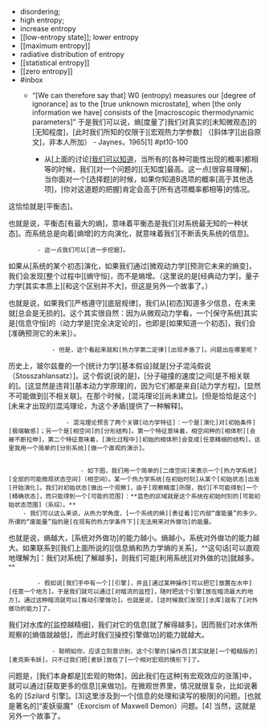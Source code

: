 - disordering; 
- high entropy; 
- increase entropy
- [[low-entropy state]]; lower entropy
- [[maximum entropy]]
- radiative distribution of entropy
- [[statistical entropy]]
- [[zero entropy]]
- #inbox
    - “[We can therefore say that] W0 (entropy) measures our [degree of ignorance] as to the [true unknown microstate], when [the only information we have] consists of the [macroscopic thermodynamic parameters]”
于是我们可以说，熵[度量了]我们对真实的[未知微观态]的[无知程度]，[此时我们所知的仅限于][宏观热力学参数] （[斜体字][出自原文]，非本人所加） - Jaynes，1965[1]   #pt10-100


        - 从[上面的讨论][我们可以知道](https://www.zhihu.com/question/20992022/answer/2253423169)，当所有的[各种可能性出现的概率]都相等的时候，我们[对一个问题的][无知度]最高。这一点[很容易理解]，当你面对一个[选择题]的时候，如果你知道B选项的概率[高于其他选项]，[你对这道题的把握]肯定会高于[所有选项概率都相等]的情况。

这恰恰就是[平衡态]。

也就是说，平衡态[有最大的熵]，意味着平衡态是我们[对系统最无知的一种状态]。而系统总是向着[熵增]的方向演化，就意味着我们[不断丢失系统的信息]。


            - 这一点我们可以[进一步挖掘]。

如果从[系统的某个初态]演化，如果我们通过[微观动力学][预测它未来的熵变]，我们会发现[整个过程中][熵守恒]，而不是熵增。（这里说的是[经典动力学]，量子力学[其实本质上][和这个区别并不大]，但这是另外一个故事了。）

也就是说，如果我们[严格遵守][底层规律]，我们从[初态]知道多少信息，在未来就[总会是无损的]。这个其实很自然：因为从微观动力学看，一个[保守系统]其实是[信息守恒]的（动力学是[完全决定论的]，也即是[如果知道一个初态]，我们会[准确预测它的未来]）。


                - 但是，这个看起来就和[热力学第二定律][出现矛盾了]。问题出在哪里呢？

历史上，玻尔兹曼的一个[统计力学][基本假设]就是[分子混沌假说（Stosszahlansatz）]。这个假说[说的是]，[分子碰撞的速度]之间[是不相关联的]。[这显然是违背][基本动力学原理]的，因为它们都是来自[动力学方程]，[显然不可能做到][不相关联]。在那个时候，[混沌理论][尚未建立]。[但是恰恰是这个][未来才出现的]混沌理论，为这个矛盾[提供了一种解释]。


                    - 混沌理论预言了两个关键[动力学特征]：一个是[演化]对[初始条件][极端敏感]；另一个是[相空间]的[分形结构]。第一个特征意味着，相空间种的[相体积][会被不断拉伸]，第二个特征意味着，[演化过程中][初始的相体积]会变成[任意精细的结构]。这里我用一个简单的[分形系统][做一个直观的演示]。


                        - 如下图，我们用一个简单的[二维空间]来表示一个[热力学系统][全部的可能微观状态空间]（相空间）。某一个热力学系统[在初始时刻]从某个[初始状态]出发[开始演化]。我们对初始状态[做出一个观察]，由于[观察精度]所限，我们[不可能得到]一个[精确状态]，而只能得到一个[可能的范围]：**蓝色的区域就是这个系统在初始时刻的[可能初始状态范围]（系综）。**
        - 我们可以这么来说，从热力学角度，[一个系统的熵][表征着]它内部“废能量”的多少。所谓的“废能量”指的是[在现有的热力学条件下][无法用来对外做功]的能量。

也就是说，熵越大，[系统对外做功]的能力越小。熵越小，系统对外做功的能力越大。如果联系到[我们上面所说的][信息熵和热力学熵的关系]，^^这句话[可以直观地理解为]：我们对系统[了解越多]，则我们可能[利用系统][对外做的功]就越多。^^


            - 假如说[我们手中有一个][引擎]，并且[通过某种操作]可以把它[放置在水中][任意一个地方]。于是我们就可以通过[对暗流的监控]，随时把这个引擎[放在暗流最大的地方]。通过这种暗流就可以[推动引擎做功]。也就是说，[这时候我们发现][水库]就有了[对外做功的能力]了。

我们对水库的[监控越精细]，我们对它的信息[就了解得越多]，因而我们对水体所观察的[熵值就越低]，而此时我们[操控引擎做功]的能力就越大。


                - 聪明如你，应该立刻意识到，这个引擎的[操作员]其实就是[一个粗糙版的][麦克斯韦妖]。只不过我们把[麦妖]放在了[一个相对宏观的情形下]了。

问题是，[我们本身都是][宏观的物体]，因此我们在这种[有宏观效应的涨落]中，就可以通过[获取更多的信息][来做功]。在微观世界里，情况就很复杂，比如说著名的 [Szilard 引擎]。[3]这里涉及到一个[信息的处理和读写的极限]的问题。[也就是著名的]“麦妖驱魔”（Exorcism of Maxwell Demon）问题。[4] 当然，这就是另外一个故事了。
